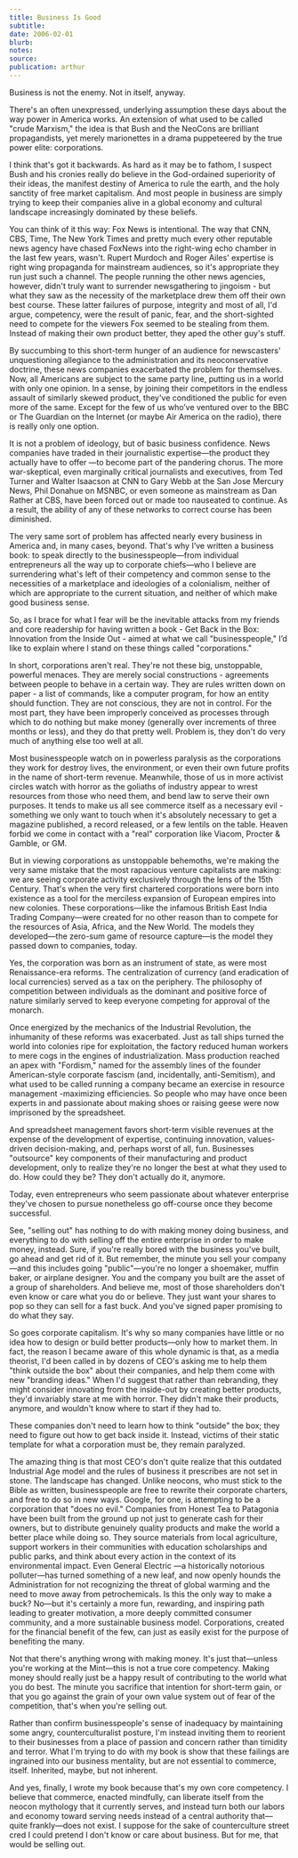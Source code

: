 ```yaml
---
title: Business Is Good
subtitle:
date: 2006-02-01
blurb:
notes:
source:
publication: arthur
---
```


Business is not the enemy. Not in itself, anyway.

There's an often unexpressed, underlying assumption these days about the way power in America works. An extension of what used to be called "crude Marxism," the idea is that Bush and the NeoCons are brilliant propagandists, yet merely marionettes in a drama puppeteered by the true power elite: corporations.

I think that's got it backwards. As hard as it may be to fathom, I suspect Bush and his cronies really do believe in the God-ordained superiority of their ideas, the manifest destiny of America to rule the earth, and the holy sanctity of free market capitalism. And most people in business are simply trying to keep their companies alive in a global economy and cultural landscape increasingly dominated by these beliefs.

You can think of it this way: Fox News is intentional. The way that CNN, CBS, Time, The New York Times and pretty much every other reputable news agency have chased FoxNews into the right-wing echo chamber in the last few years, wasn't. Rupert Murdoch and Roger Ailes' expertise is right wing propaganda for mainstream audiences, so it's appropriate they run just such a channel. The people running the other news agencies, however, didn't truly want to surrender newsgathering to jingoism - but what they saw as the necessity of the marketplace drew them off their own best course. These latter failures of purpose, integrity and most of all, I'd argue, competency, were the result of panic, fear, and the short-sighted need to compete for the viewers Fox seemed to be stealing from them. Instead of making their own product better, they aped the other guy's stuff.

By succumbing to this short-term hunger of an audience for newscasters' unquestioning allegiance to the administration and its neoconservative doctrine, these news companies exacerbated the problem for themselves. Now, all Americans are subject to the same party line, putting us in a world with only one opinion. In a sense, by joining their competitors in the endless assault of similarly skewed product, they've conditioned the public for even more of the same. Except for the few of us who’ve ventured over to the BBC or The Guardian on the Internet (or maybe Air America on the radio), there is really only one option.

It is not a problem of ideology, but of basic business confidence. News companies have traded in their journalistic expertise—the product they actually have to offer —to become part of the pandering chorus. The more war-skeptical, even marginally critical journalists and executives, from Ted Turner and Walter Isaacson at CNN to Gary Webb at the San Jose Mercury News, Phil Donahue on MSNBC, or even someone as mainstream as Dan Rather at CBS, have been forced out or made too nauseated to continue. As a result, the ability of any of these networks to correct course has been diminished.

The very same sort of problem has affected nearly every business in America and, in many cases, beyond. That's why I’ve written a business book: to speak directly to the businesspeople—from individual entrepreneurs all the way up to corporate chiefs—who I believe are surrendering what's left of their competency and common sense to the necessities of a marketplace and ideologies of a colonialism, neither of which are appropriate to the current situation, and neither of which make good business sense.

So, as I brace for what I fear will be the inevitable attacks from my friends and core readership for having written a book - Get Back in the Box: Innovation from the Inside Out - aimed at what we call "businesspeople," I’d like to explain where I stand on these things called "corporations."

In short, corporations aren't real. They're not these big, unstoppable, powerful menaces. They are merely social constructions - agreements between people to behave in a certain way. They are rules written down on paper - a list of commands, like a computer program, for how an entity should function. They are not conscious, they are not in control. For the most part, they have been improperly conceived as processes through which to do nothing but make money (generally over increments of three months or less), and they do that pretty well. Problem is, they don't do very much of anything else too well at all.

Most businesspeople watch on in powerless paralysis as the corporations they work for destroy lives, the environment, or even their own future profits in the name of short-term revenue. Meanwhile, those of us in more activist circles watch with horror as the goliaths of industry appear to wrest resources from those who need them, and bend law to serve their own purposes. It tends to make us all see commerce itself as a necessary evil - something we only want to touch when it's absolutely necessary to get a magazine published, a record released, or a few lentils on the table. Heaven forbid we come in contact with a "real" corporation like Viacom, Procter & Gamble, or GM.

But in viewing corporations as unstoppable behemoths, we're making the very same mistake that the most rapacious venture capitalists are making: we are seeing corporate activity exclusively through the lens of the 15th Century. That's when the very first chartered corporations were born into existence as a tool for the merciless expansion of European empires into new colonies. These corporations—like the infamous British East India Trading Company—were created for no other reason than to compete for the resources of Asia, Africa, and the New World. The models they developed—the zero-sum game of resource capture—is the model they passed down to companies, today.

Yes, the corporation was born as an instrument of state, as were most Renaissance-era reforms. The centralization of currency (and eradication of local currencies) served as a tax on the periphery. The philosophy of competition between individuals as the dominant and positive force of nature similarly served to keep everyone competing for approval of the monarch.

Once energized by the mechanics of the Industrial Revolution, the inhumanity of these reforms was exacerbated. Just as tall ships turned the world into colonies ripe for exploitation, the factory reduced human workers to mere cogs in the engines of industrialization. Mass production reached an apex with "Fordism," named for the assembly lines of the founder American-style corporate fascism (and, incidentally, anti-Semitism), and what used to be called running a company became an exercise in resource management -maximizing efficiencies. So people who may have once been experts in and passionate about making shoes or raising geese were now imprisoned by the spreadsheet.

And spreadsheet management favors short-term visible revenues at the expense of the development of expertise, continuing innovation, values-driven decision-making, and, perhaps worst of all, fun. Businesses "outsource" key components of their manufacturing and product development, only to realize they're no longer the best at what they used to do. How could they be? They don't actually do it, anymore.

Today, even entrepreneurs who seem passionate about whatever enterprise they've chosen to pursue nonetheless go off-course once they become successful.

See, "selling out" has nothing to do with making money doing business, and everything to do with selling off the entire enterprise in order to make money, instead. Sure, if you're really bored with the business you've built, go ahead and get rid of it. But remember, the minute you sell your company—and this includes going "public"—you're no longer a shoemaker, muffin baker, or airplane designer. You and the company you built are the asset of a group of shareholders. And believe me, most of those shareholders don't even know or care what you do or believe. They just want your shares to pop so they can sell for a fast buck. And you've signed paper promising to do what they say.

So goes corporate capitalism. It's why so many companies have little or no idea how to design or build better products—only how to market them. In fact, the reason I became aware of this whole dynamic is that, as a media theorist, I'd been called in by dozens of CEO's asking me to help them "think outside the box" about their companies, and help them come with new "branding ideas." When I'd suggest that rather than rebranding, they might consider innovating from the inside-out by creating better products, they'd invariably stare at me with horror. They didn't make their products, anymore, and wouldn't know where to start if they had to.

These companies don't need to learn how to think "outside" the box; they need to figure out how to get back inside it. Instead, victims of their static template for what a corporation must be, they remain paralyzed.

The amazing thing is that most CEO's don't quite realize that this outdated Industrial Age model and the rules of business it prescribes are not set in stone. The landscape has changed. Unlike neocons, who must stick to the Bible as written, businesspeople are free to rewrite their corporate charters, and free to do so in new ways. Google, for one, is attempting to be a corporation that "does no evil." Companies from Honest Tea to Patagonia have been built from the ground up not just to generate cash for their owners, but to distribute genuinely quality products and make the world a better place while doing so. They source materials from local agriculture, support workers in their communities with education scholarships and public parks, and think about every action in the context of its environmental impact. Even General Electric —a historically notorious polluter—has turned something of a new leaf, and now openly hounds the Administration for not recognizing the threat of global warming and the need to move away from petrochemicals. Is this the only way to make a buck? No—but it's certainly a more fun, rewarding, and inspiring path leading to greater motivation, a more deeply committed consumer community, and a more sustainable business model. Corporations, created for the financial benefit of the few, can just as easily exist for the purpose of benefiting the many.

Not that there's anything wrong with making money. It's just that—unless you're working at the Mint—this is not a true core competency. Making money should really just be a happy result of contributing to the world what you do best. The minute you sacrifice that intention for short-term gain, or that you go against the grain of your own value system out of fear of the competition, that's when you're selling out.

Rather than confirm businesspeople's sense of inadequacy by maintaining some angry, counterculturalist posture, I'm instead inviting them to reorient to their businesses from a place of passion and concern rather than timidity and terror. What I'm trying to do with my book is show that these failings are ingrained into our business mentality, but are not essential to commerce, itself. Inherited, maybe, but not inherent.

And yes, finally, I wrote my book because that's my own core competency. I believe that commerce, enacted mindfully, can liberate itself from the neocon mythology that it currently serves, and instead turn both our labors and economy toward serving needs instead of a central authority that—quite frankly—does not exist. I suppose for the sake of counterculture street cred I could pretend I don't know or care about business. But for me, that would be selling out.

##
